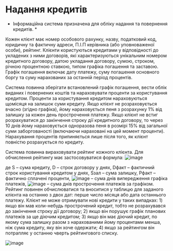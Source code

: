 # Надання кредитів

* Інформаційна система призначена для обліку надання та повернення кредитів. *

Кожен клієнт має номер особового рахунку, назву, податковий код, юридичну та фактичну адреси, П.І.П керівника (або уповноваженої особи), рейтинг. Клієнти користуються кредитами у відповідності до укладених з ними договорів, які характеризуються унікальним номером кредитного договору, датою укладання договору, сумою, строком, річною процентною ставкою, типом графіка погашення та заставою. Графік погашення включає дату платежу, суму погашення основного боргу та суму нарахованих за останній період процентів.

Система повинна зберігати встановлений графік погашення, вести облік виданих і повернених коштів та нараховувати проценти за користування кредитом. Проценти за користування кредитом нараховуються щомісяця на залишок суми кредиту. Якщо клієнт не розраховується вчасно (згідно графіка), йому нараховується пеня з розрахунку 1% від залишку за кожен день прострочення платежу. Якщо клієнт не встиг розрахуватися до закінчення строку дії кредитного договору, то через 10 днів йому нараховується одноразова пеня в розмірі 15% від загальної суми заборгованості (включаючи нараховані на цей момент проценти). Нарахування процентів припиняється лише після того, як клієнт повністю розрахується по кредиту.

Система повинна вираховувати рейтинг кожного клієнта. Для обчислення рейтингу має застосовуватися формула:
![image](https://github.com/Vlad1kent1/DB-Credit/assets/111977759/e6b31a5c-dd0b-469c-9c12-d1cb4e52f9de)

де S – сума кредиту, D – строк договору у днях, Dфакт – фактичний строк користування кредитом у днях, Sзал – сума залишку, Pфакт – фактично сплачені проценти, ![image](https://github.com/Vlad1kent1/DB-Credit/assets/111977759/949e07d5-c068-42c0-b5fc-4595e2982613) – сума днів випередження графіка платежів, ![image](https://github.com/Vlad1kent1/DB-Credit/assets/111977759/1c9498f5-9a58-4ef5-be8a-a44b8affd2b2) – сума днів прострочення платежів за графіком. Рейтинг повинен обчислюватися та вноситися у таблицю для заданого клієнта на останню з двох дат: перше число місяця або дата останнього платежу.
Клієнт не може отримувати нові кредити у таких випадках: 1) якщо він мав коли-небудь прострочений кредит, тобто не розрахувався до закінчення строку дії договору; 2) якщо він порушує графік планових платежів за ще діючим кредитом; 3) якщо він має діючий кредит, по якому сума залишку разом з нарахованими йому процентами менша, ніж сума кредиту, яку він хоче одержати; 4) якщо за рейтингом він потрапляє у останню чверть рейтингового списку.

![image](https://github.com/Vlad1kent1/DB-Credit/assets/111977759/9151b9a7-28bb-44e0-a3ef-7d1e380c8a19)

